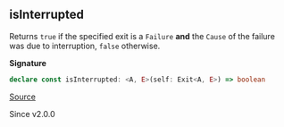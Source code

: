 ## isInterrupted

Returns `true` if the specified exit is a `Failure` **and** the `Cause` of
the failure was due to interruption, `false` otherwise.

**Signature**

```ts
declare const isInterrupted: <A, E>(self: Exit<A, E>) => boolean
```

[Source](https://github.com/Effect-TS/effect/tree/main/packages/effect/src/Exit.ts#L111)

Since v2.0.0